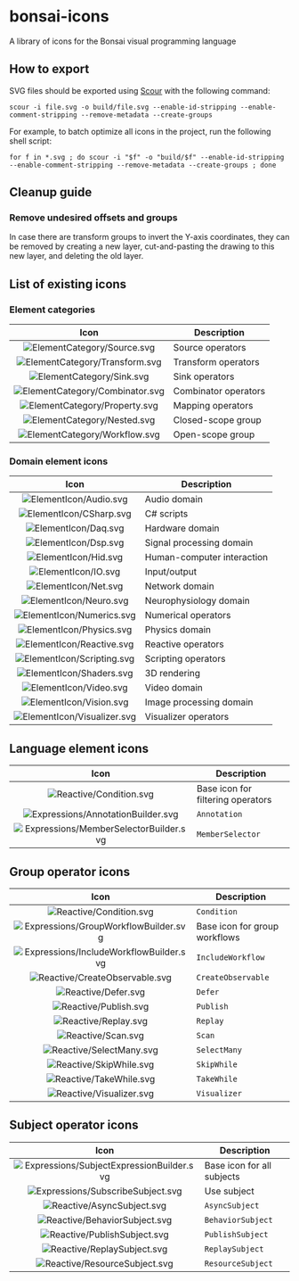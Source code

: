 # bonsai-icons
A library of icons for the Bonsai visual programming language

## How to export

SVG files should be exported using [Scour](https://github.com/scour-project/scour) with the following command:

```scour -i file.svg -o build/file.svg --enable-id-stripping --enable-comment-stripping --remove-metadata --create-groups```

For example, to batch optimize all icons in the project, run the following shell script:

```for f in *.svg ; do scour -i "$f" -o "build/$f" --enable-id-stripping --enable-comment-stripping --remove-metadata --create-groups ; done```

## Cleanup guide

### Remove undesired offsets and groups

In case there are transform groups to invert the Y-axis coordinates, they can be removed by creating a new layer, cut-and-pasting the drawing to this new layer, and deleting the old layer.

## List of existing icons

### Element categories

| Icon | Description |
| :--: | ----------- |
| ![ElementCategory/Source.svg](./ElementCategory/Source.svg) | Source operators |
| ![ElementCategory/Transform.svg](./ElementCategory/Transform.svg) | Transform operators |
| ![ElementCategory/Sink.svg](./ElementCategory/Sink.svg) | Sink operators |
| ![ElementCategory/Combinator.svg](./ElementCategory/Combinator.svg) | Combinator operators |
| ![ElementCategory/Property.svg](./ElementCategory/Property.svg) | Mapping operators |
| ![ElementCategory/Nested.svg](./ElementCategory/Nested.svg) | Closed-scope group |
| ![ElementCategory/Workflow.svg](./ElementCategory/Workflow.svg) | Open-scope group |

### Domain element icons

| Icon | Description |
| :--: | ----------- |
| ![ElementIcon/Audio.svg](./ElementIcon/Audio.svg) | Audio domain |
| ![ElementIcon/CSharp.svg](./ElementIcon/CSharp.svg) | C# scripts |
| ![ElementIcon/Daq.svg](./ElementIcon/Daq.svg) | Hardware domain |
| ![ElementIcon/Dsp.svg](./ElementIcon/Dsp.svg) | Signal processing domain |
| ![ElementIcon/Hid.svg](./ElementIcon/Hid.svg) | Human-computer interaction |
| ![ElementIcon/IO.svg](./ElementIcon/IO.svg) | Input/output |
| ![ElementIcon/Net.svg](./ElementIcon/Net.svg) | Network domain |
| ![ElementIcon/Neuro.svg](./ElementIcon/Neuro.svg) | Neurophysiology domain |
| ![ElementIcon/Numerics.svg](./ElementIcon/Numerics.svg) | Numerical operators |
| ![ElementIcon/Physics.svg](./ElementIcon/Physics.svg) | Physics domain |
| ![ElementIcon/Reactive.svg](./ElementIcon/Reactive.svg) | Reactive operators |
| ![ElementIcon/Scripting.svg](./ElementIcon/Scripting.svg) | Scripting operators |
| ![ElementIcon/Shaders.svg](./ElementIcon/Shaders.svg) | 3D rendering |
| ![ElementIcon/Video.svg](./ElementIcon/Video.svg) | Video domain |
| ![ElementIcon/Vision.svg](./ElementIcon/Vision.svg) | Image processing domain |
| ![ElementIcon/Visualizer.svg](./ElementIcon/Visualizer.svg) | Visualizer operators |

## Language element icons

| Icon | Description |
| :--: | ----------- |
| ![Reactive/Condition.svg](./Reactive/Condition.svg) | Base icon for filtering operators |
| ![Expressions/AnnotationBuilder.svg](./Expressions/AnnotationBuilder.svg) | `Annotation` |
| ![Expressions/MemberSelectorBuilder.svg](./Expressions/MemberSelectorBuilder.svg) | `MemberSelector` |


## Group operator icons

| Icon | Description |
| :--: | ----------- |
| ![Reactive/Condition.svg](./Reactive/Condition.svg) | `Condition`  |
| ![Expressions/GroupWorkflowBuilder.svg](./Expressions/GroupWorkflowBuilder.svg) | Base icon for group workflows |
| ![Expressions/IncludeWorkflowBuilder.svg](./Expressions/IncludeWorkflowBuilder.svg) | `IncludeWorkflow` |
| ![Reactive/CreateObservable.svg](./Reactive/CreateObservable.svg) | `CreateObservable` |
| ![Reactive/Defer.svg](./Reactive/Defer.svg) | `Defer` |
| ![Reactive/Publish.svg](./Reactive/Publish.svg) | `Publish` |
| ![Reactive/Replay.svg](./Reactive/Replay.svg) | `Replay` |
| ![Reactive/Scan.svg](./Reactive/Scan.svg) | `Scan` |
| ![Reactive/SelectMany.svg](./Reactive/SelectMany.svg) | `SelectMany` |
| ![Reactive/SkipWhile.svg](./Reactive/SkipWhile.svg) | `SkipWhile` |
| ![Reactive/TakeWhile.svg](./Reactive/TakeWhile.svg) | `TakeWhile` |
| ![Reactive/Visualizer.svg](./Reactive/Visualizer.svg) | `Visualizer` |

## Subject operator icons

| Icon | Description |
| :--: | ----------- |
| ![Expressions/SubjectExpressionBuilder.svg](./Expressions/SubjectExpressionBuilder.svg) | Base icon for all subjects |
| ![Expressions/SubscribeSubject.svg](./Expressions/SubscribeSubject.svg) | Use  subject |
| ![Reactive/AsyncSubject.svg](./Reactive/AsyncSubject.svg) | `AsyncSubject` |
| ![Reactive/BehaviorSubject.svg](./Reactive/BehaviorSubject.svg) | `BehaviorSubject` |
| ![Reactive/PublishSubject.svg](./Reactive/PublishSubject.svg) | `PublishSubject` |
| ![Reactive/ReplaySubject.svg](./Reactive/ReplaySubject.svg) | `ReplaySubject` |
| ![Reactive/ResourceSubject.svg](./Reactive/ResourceSubject.svg) | `ResourceSubject` |
